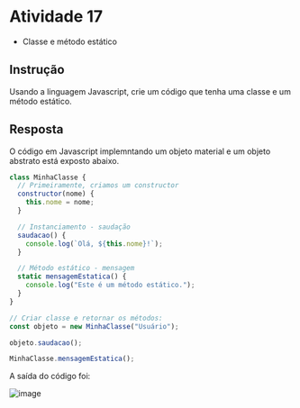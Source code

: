 # Atividade 17
- Classe e método estático

## Instrução
Usando a linguagem Javascript, crie um código que tenha uma classe e um método estático.

## Resposta
O código em Javascript implemntando um objeto material e um objeto abstrato está exposto abaixo.

```js
class MinhaClasse {
  // Primeiramente, criamos um constructor
  constructor(nome) {
    this.nome = nome;
  }

  // Instanciamento - saudação
  saudacao() {
    console.log(`Olá, ${this.nome}!`);
  }

  // Método estático - mensagem 
  static mensagemEstatica() {
    console.log("Este é um método estático.");
  }
}

// Criar classe e retornar os métodos:
const objeto = new MinhaClasse("Usuário");

objeto.saudacao();

MinhaClasse.mensagemEstatica();
```

A saída do código foi:

![image](https://github.com/pedro-varela1/CursoFAP-SoftexPernambuco/assets/93870597/c7affc19-293f-4062-81e7-9011c1d3711c)
